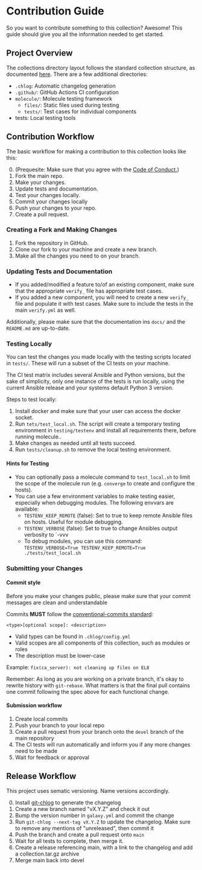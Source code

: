 # Contribution Guide

So you want to contribute something to this collection? Awesome! This guide should give you all the information needed to get started.

## Project Overview

The collections directory layout follows the standard collection structure, as documented [here](https://docs.ansible.com/ansible/latest/dev_guide/developing_collections.html). There are a few additional directories:

- `.chlog`: Automatic changelog generation
- `.github/`: GitHub Actions CI configuration
- `molecule/`: Molecule testing framework
    - `files/`: Static files used during testing
    - `tests/`: Test cases for individual components
- tests: Local testing tools


## Contribution Workflow

The basic workflow for making a contribution to this collection looks like this:

0. (Prequesite: Make sure that you agree with the [Code of Conduct.](https://github.com/maxhoesel/ansible-collection-smallstep/blob/devel/CODE_OF_CONDUCT.yml))
1. Fork the main repo.
2. Make your changes.
2. Update tests and documentation.
3. Test your changes locally.
4. Commit your changes locally
5. Push your changes to your repo.
6. Create a pull request.

### Creating a Fork and Making Changes

1. Fork the repository in GitHub.
2. Clone our fork to your machine and create a new branch.
3. Make all the changes you need to on your branch.

### Updating Tests and Documentation

- If you added/modified a feature to/of an existing component, make sure that the appropriate `verify_` file has appropriate test cases.
- If you added a new component, you will need to create a new `verify_` file and populate it with test cases. Make sure to include the tests in the main `verify.yml` as well.

Additionally, please make sure that the documentation ins `docs/` and the `README.md` are up-to-date.

### Testing Locally

You can test the changes you made locally with the testing scripts located in `tests/`. These will run a subset of the CI tests on your machine.

The CI test matrix includes several Ansible and Python versions, but the sake of simplicity, only one instance of the tests is run locally, using
the current Ansible release and your systems default Python 3 version.

Steps to test locally:

1. Install docker and make sure that your user can access the docker socket.
2. Run `tets/test_local.sh`. The script will create a temporary testing environment in `testing/testenv` and install all requirements there, before running molecule..
3. Make changes as needed until all tests succeed.
4. Run `tests/cleanup.sh` to remove the local testing environment.

#### Hints for Testing

- You can optionally pass a molecule command to `test_local.sh` to limit the scope of the molecule run (e.g. `converge` to create and configure the hosts).
- You can use a few environment variables to make testing easier, especially when debugging modules. The following envvars are available:
    - `TESTENV_KEEP_REMOTE` (false): Set to true to keep remote Ansible files on hosts. Useful for module debugging.
    - `TESTENV_VERBOSE` (false): Set to true to change Ansibles output verbosity to `-vvv
    - To debug modules, you can use this command: `TESTENV_VERBOSE=True TESTENV_KEEP_REMOTE=True ./tests/test_local.sh`

### Submitting your Changes

#### Commit style

Before you make your changes public, please make sure that your commit messages are clean and understandable

Commits **MUST** follow the [conventional-commits standard](https://www.conventionalcommits.org/en/v1.0.0/):

`<type>[optional scope]: <description>`

- Valid types can be found in `.chlog/config.yml`
- Valid scopes are all components of this collection, such as modules or roles
- The description must be lower-case

Example: `fix(ca_server): not cleaning up files on EL8`

Remember: As long as you are working on a private branch, it's okay to rewrite history with `git-rebase`.
What matters is that the final pull contains one commit following the spec above for each functional change.

#### Submission workflow

1. Create local commits
2. Push your branch to your local repo
3. Create a pull request from your branch onto the `devel` branch of the main repository
4. The CI tests will run automatically and inform you if any more changes need to be made
5. Wait for feedback or approval

## Release Workflow

This project uses sematic versioning. Name versions accordingly.

0. Install [git-chlog](https://github.com/git-chglog/git-chglog) to generate the changelog
1. Create a new branch named "vX.Y.Z" and check it out
2. Bump the version number in `galaxy.yml` and commit the change
3. Run `git-chlog --next-tag vX.Y.Z` to update the changelog. Make sure to remove any mentions of "unreleased", then commit it
4. Push the branch and create a pull request onto `main`
5. Wait for all tests to complete, then merge it.
6. Create a release referencing main, with a link to the changelog and add a collection.tar.gz archive
7. Merge main back into devel

